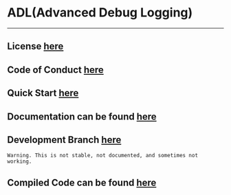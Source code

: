 # ADL(Advanced Debug Logging)
___

## License [here](LICENSE)

## Code of Conduct [here](CODE_OF_CONDUCT.md)

## Quick Start [here](https://bytechkr.github.io/ADL/quick_start/quick_start_contents.html)

## Documentation can be found [here](https://bytechkr.github.io/ADL/)

## Development Branch [here](https://github.com/ByteChkR/ADL/tree/develop)
	Warning. This is not stable, not documented, and sometimes not working.

## Compiled Code can be found [here](versioning/ADLRelease.zip)
